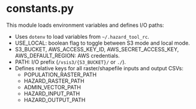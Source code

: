# constants.py

This module loads environment variables and defines I/O paths:

- Uses `dotenv` to load variables from `~/.hazard_tool_rc`.
- USE_LOCAL: boolean flag to toggle between S3 mode and local mode.
- S3_BUCKET, AWS_ACCESS_KEY_ID, AWS_SECRET_ACCESS_KEY, AWS_DEFAULT_REGION: AWS credentials.
- PATH: I/O prefix (`/vsis3/{S3_BUCKET}/` or `./`).
- Defines relative keys for all raster/shapefile inputs and output CSVs:
  - POPULATION_RASTER_PATH
  - HAZARD_RASTER_PATH
  - ADMIN_VECTOR_PATH
  - HAZARD_INPUT_PATH
  - HAZARD_OUTPUT_PATH

